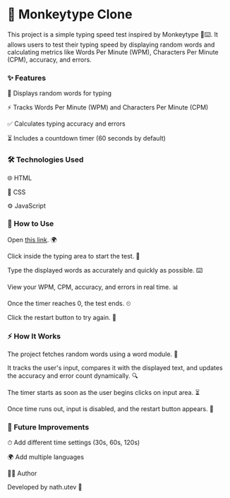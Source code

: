 # 📝 Monkeytype Clone

This project is a simple typing speed test inspired by Monkeytype 🐒⌨️. It allows users to test their typing speed by displaying random words and calculating metrics like Words Per Minute (WPM), Characters Per Minute (CPM), accuracy, and errors.

### ✨ Features

🎯 Displays random words for typing

⚡ Tracks Words Per Minute (WPM) and Characters Per Minute (CPM)

✅ Calculates typing accuracy and errors

⏳ Includes a countdown timer (60 seconds by default)

### 🛠 Technologies Used

🌐 HTML

🎨 CSS

⚙️ JavaScript

### 🚀 How to Use

Open [this link](https://nathutev.github.io/monkeytype). 🌍

Click inside the typing area to start the test. 🏁

Type the displayed words as accurately and quickly as possible. ⌨️

View your WPM, CPM, accuracy, and errors in real time. 📊

Once the timer reaches 0, the test ends. ⏲

Click the restart button to try again. 🔄

### ⚡ How It Works

The project fetches random words using a word module. 📖

It tracks the user's input, compares it with the displayed text, and updates the accuracy and error count dynamically. 🔍

The timer starts as soon as the user begins clicks on input area. ⏳

Once time runs out, input is disabled, and the restart button appears. 🛑

### 🔮 Future Improvements

⏱ Add different time settings (30s, 60s, 120s)

🌍 Add multiple languages

👨‍💻 Author

Developed by nath.utev 🚀

